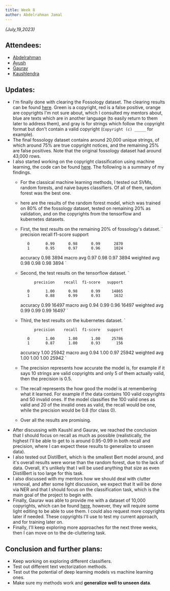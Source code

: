 ```yaml
---
title: Week 8
author: Abdelrahman Jamal
---
```

<!--
SPDX-License-Identifier: CC-BY-SA-4.0

SPDX-FileCopyrightText: 2023 Abdelrahman Jamal <abdelrahmanjamal5565@gmail.com>
-->

*(July,19,2023)*

## Attendees:

* [Abdelrahman](https://github.com/Hero2323)
* [Ayush](https://github.com/hastagAB)
* [Gaurav](https://github.com/GMishx)
* [Kaushlendra](https://github.com/Kaushl2208)


## Updates:
- I'm finally done with clearing the Fossology dataset. The clearing results can be found [here](https://docs.google.com/spreadsheets/d/1jj_5F8bjT5a7beIp9OOIizCr37SqfeFWUiPthuEotsw/edit?usp=sharing). Green is a copyright, red is a false positive, orange are copyrights I'm not sure about, which I consulted my mentors about, blue are texts which are in another language (to easily return to them later to address them), and gray is for strings which follow the copyright format but don't contain a valid copyright (`Copyright (c) _____` for example).
- The final fossology dataset contains around 20,000 unique strings, of which around 75% are true copyright notices, and the remaining 25% are false positives. Note that the original fossology dataset had around 43,000 rows.
- I also started working on the copyright classification using machine learning, the code can be found [here](https://gist.github.com/Hero2323/464b1eb7321a7408613b0de3f6c11837). The following is a summary of my findings.
  * For the classical machine learning methods, I tested out SVMs, random forests, and naive bayes classifiers. Of all of them, random forest was the best one.
  * here are the results of the random forest model, which was trained on 80% of the fossology dataset, tested on remaining 20% as validation, and on the copyrights from the tensorflow and kubernetes datasets.
  * First, the test results on the remaining 20% of fossology's dataset.
`
                  precision    recall  f1-score   support

           0       0.99      0.98      0.99      2870
           1       0.95      0.97      0.96      1024

    accuracy                           0.98      3894
    macro avg      0.97      0.98      0.97      3894
    weighted avg   0.98      0.98      0.98      3894
`
  * Second, the test results on the tensorflow dataset.
`

              precision    recall  f1-score   support

           0       1.00      0.98      0.99     14865
           1       0.88      0.99      0.93      1632

    accuracy                           0.99     16497
    macro avg      0.94      0.99      0.96     16497
    weighted avg   0.99      0.99      0.99     16497
`
  * Third, the test results on the kubernetes dataset.
`

              precision    recall  f1-score   support

           0       1.00      1.00      1.00     25786
           1       0.87      1.00      0.93       156

    accuracy                           1.00     25942
    macro avg      0.94      1.00      0.97     25942
    weighted avg   1.00      1.00      1.00     25942
`
  * The precision represents how accurate the model is, for example if it says 10 strings are valid copyrights and only 5 of them actually valid, then the precision is 0.5.
  * The recall represents the how good the model is at remembering what it learned. For example if the data contains 100 valid copyrights and 50 invalid ones. If the model classifies the 100 valid ones as valid and 20 of the invalid ones as valid, the recall would be one, while the precision would be 0.8 (for class 0).
  * Over all the results are promising.
- After discussing with Kaushl and Gaurav, we reached the conclusion that I should focus on recall as much as possible (realistically, the highest I'll be able to get to is around 0.95-0.99 in both recall and precision, where I can expect these results to generalize to unseen data).
- I also tested out DistilBert, which is the smallest Bert model around, and it's overall results were worse than the random forest, due to the lack of data. Overall, it's unlikely that I will be used anything that size as even DistilBert is too large for this task.
- I also discussed with my mentors how we should deal with clutter removal, and after some light discussion, we expect that It will be done via NER and that I should focus on the classification task, which is the main goal of the project to begin with.
- Finally, Gaurav was able to provide me with a dataset of 10,000 copyrights, which can be found [here](https://docs.google.com/spreadsheets/d/1nvQOz7Phx9zaxnQR22T728u6b98x8vGrkCFmdZIKvvg/edit?usp=sharing), however, they will require some light editing to be able to use them. I could also request more copyrights later if needed. These copyrights I'll use to test my current approach, and for training later on. 
- Finally, I'll keep exploring more approaches for the next three weeks, then I can move on to the de-cluttering task.
## Conclusion and further plans:
- Keep working on exploring different classifiers.
- Test out different text vectorization methods.
- Test out the potential of deep learning models vs machine learning ones.
- Make sure my methods work and **generalize well to unseen data**.